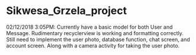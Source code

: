 # Sikwesa_Grzela_project

02/12/2018 3:05PM:
  Currently have a basic model for both User and Message.  Rudimentary recyclerview is working and formatting correctly. 
  Still need to implement the user photo, database function, chat screen, and account screen.  Along with a camera activity
  for taking the user photo.
